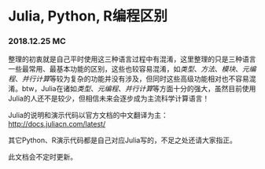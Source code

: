 # Julia, Python, R编程区别

### 2018.12.25 MC

整理的初衷就是自己平时使用这三种语言过程中有混淆，这里整理的只是三种语言一些最常用、最基本功能的区别，这些也较容易混淆，如*类型*、*方法*、*模块*、*元编程*、*并行计算*等较为复杂的功能并没有涉及，但同时这些高级功能相对也不容易混淆。btw，Julia在诸如*类型*、*元编程*、*并行计算*等方面十分的强大，虽然目前使用Julia的人还不是较少，但相信未来会逐步成为主流科学计算语言！

Julia的说明和演示代码以官方文档的中文翻译为主：http://docs.juliacn.com/latest/

其它Python、R演示代码都是自己对应Julia写的，不足之处还请大家指正。

此文档会不定时更新。